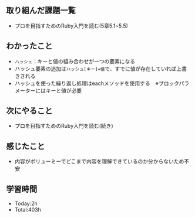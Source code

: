 ## 取り組んだ課題一覧
- プロを目指すためのRuby入門を読む(5章5.1~5.5)
  
## わかったこと
- `ハッシュ`：キーと値の組み合わせが一つの要素になる
- ハッシュ要素の追加は`ハッシュ[キー]=値`で、すでに値が存在していれば上書きされる
- ハッシュを使った繰り返し処理はeachメソッドを使用する　※ブロックパラメーターにはキーと値が必要
  
  
## 次にやること
- プロを目指すためのRuby入門を読む(続き)
  
## 感じたこと
- 内容がボリューミーでどこまで内容を理解できているのか分からないため不安
  
## 学習時間
- Today:2h
- Total:403h
